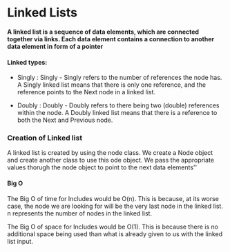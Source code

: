  # Linked Lists
**A linked list is a sequence of data elements, which are connected together via links. Each data element contains a connection to another data element in form of a pointer**

#### Linked types:

* Singly : Singly - Singly refers to the number of references the node has. A Singly linked list means that there is only one reference, and the reference points to the Next node in a linked list.

* Doubly : Doubly - Doubly refers to there being two (double) references within the node. A Doubly linked list means that there is a reference to both the Next and Previous node.

### Creation of Linked list

A linked list is created by using the node class. We create a Node object and create another class to use this ode object. We pass the appropriate values thorugh the node object to point to the next data elements''

#### Big O

The Big O of time for Includes would be O(n). This is because, at its worse case, the node we are looking for will be the very last node in the linked list. n represents the number of nodes in the linked list.

The Big O of space for Includes would be O(1). This is because there is no additional space being used than what is already given to us with the linked list input.


